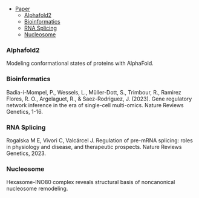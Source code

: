 - [Paper](#paper)
    + [Alphafold2](#alphafold2)
    + [Bioinformatics](#bioinformatics)
    + [RNA Splicing](#rna-splicing)
    + [Nucleosome](#nucleosome)

### Alphafold2

Modeling conformational states of proteins with AlphaFold.

### Bioinformatics
Badia-i-Mompel, P., Wessels, L., Müller-Dott, S., Trimbour, R., Ramirez Flores, R. O., Argelaguet, R., & Saez-Rodriguez, J. (2023). Gene regulatory network inference in the era of single-cell multi-omics. Nature Reviews Genetics, 1-16.

### RNA Splicing

Rogalska M E, Vivori C, Valcárcel J. Regulation of pre-mRNA splicing: roles in physiology and disease, and therapeutic prospects. Nature Reviews Genetics, 2023.

### Nucleosome

Hexasome-INO80 complex reveals structural basis of noncanonical nucleosome remodeling.
